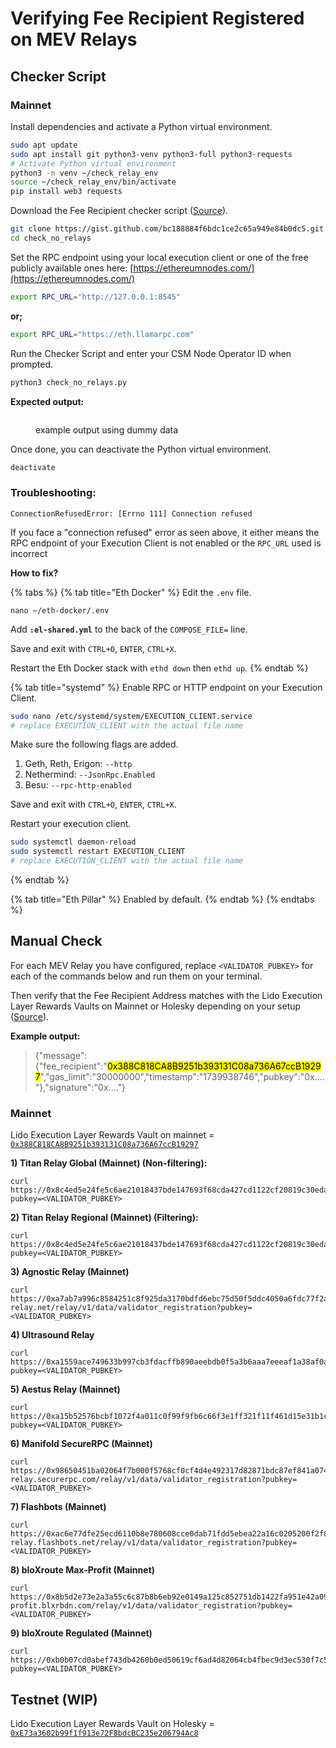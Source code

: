 # Verifying Fee Recipient Registered on MEV Relays

## Checker Script

### Mainnet

Install dependencies and activate a Python virtual environment.

```sh
sudo apt update
sudo apt install git python3-venv python3-full python3-requests
# Activate Python virtual environment
python3 -m venv ~/check_relay_env
source ~/check_relay_env/bin/activate
pip install web3 requests
```

Download the Fee Recipient checker script ([Source](https://gist.github.com/skhomuti/bc188884f6bdc1ce2c65a949e84b0dc5)).

```sh
git clone https://gist.github.com/bc188884f6bdc1ce2c65a949e84b0dc5.git check_no_relays
cd check_no_relays
```

Set the RPC endpoint using your local execution client or one of the free publicly available ones here: [https://ethereumnodes.com/](https://ethereumnodes.com/)

```sh
export RPC_URL="http://127.0.0.1:8545"
```

**or;**

```sh
export RPC_URL="https://eth.llamarpc.com"
```

Run the Checker Script and enter your CSM Node Operator ID when prompted.

```sh
python3 check_no_relays.py
```

**Expected output:**

<figure><img src="../../../.gitbook/assets/Screenshot 2025-02-28 at 5.06.55 PM.png" alt=""><figcaption><p>example output using dummy data</p></figcaption></figure>

Once done, you can deactivate the Python virtual environment.

```sh
deactivate
```

### **Troubleshooting:**

```
ConnectionRefusedError: [Errno 111] Connection refused
```

If you face a "connection refused" error as seen above, it either means the RPC endpoint of your Execution Client is not enabled or the `RPC_URL` used is incorrect

**How to fix?**

{% tabs %}
{% tab title="Eth Docker" %}
Edit the `.env` file.

```
nano ~/eth-docker/.env
```

Add **`:el-shared.yml`** to the back of the `COMPOSE_FILE=` line.

Save and exit with `CTRL+O`, `ENTER`, `CTRL+X`.

Restart the Eth Docker stack with `ethd down` then `ethd up`.
{% endtab %}

{% tab title="systemd" %}
Enable RPC or HTTP endpoint on your Execution Client.

```sh
sudo nano /etc/systemd/system/EXECUTION_CLIENT.service
# replace EXECUTION_CLIENT with the actual file name
```

Make sure the following flags are added.

1. Geth, Reth, Erigon: `--http`
2. Nethermind: `--JsonRpc.Enabled`
3. Besu: `--rpc-http-enabled`

Save and exit with `CTRL+O`, `ENTER`, `CTRL+X`.

Restart your execution client.

```sh
sudo systemctl daemon-reload
sudo systemctl restart EXECUTION_CLIENT
# replace EXECUTION_CLIENT with the actual file name
```
{% endtab %}

{% tab title="Eth Pillar" %}
Enabled by default.
{% endtab %}
{% endtabs %}

## Manual Check

For each MEV Relay you have configured, replace `<VALIDATOR_PUBKEY>` for each of the commands below and run them on your terminal.&#x20;

Then verify that the Fee Recipient Address matches with the Lido Execution Layer Rewards Vaults on Mainnet or Holesky depending on your setup ([Source](https://operatorportal.lido.fi/modules/community-staking-module)).&#x20;

**Example output:**

> {"message":{"fee\_recipient":"<mark style="background-color:yellow;">0x388C818CA8B9251b393131C08a736A67ccB19297</mark>","gas\_limit":"30000000","timestamp":"1739938746","pubkey":"0x...."},"signature":"0x...."}

### Mainnet

Lido Execution Layer Rewards Vault on mainnet = [`0x388C818CA8B9251b393131C08a736A67ccB19297`](https://etherscan.io/address/0x388C818CA8B9251b393131C08a736A67ccB19297)

**1) Titan Relay Global (Mainnet) (Non-filtering):**

```
curl https://0x8c4ed5e24fe5c6ae21018437bde147693f68cda427cd1122cf20819c30eda7ed74f72dece09bb313f2a1855595ab677d@global.titanrelay.xyz/relay/v1/data/validator_registration?pubkey=<VALIDATOR_PUBKEY>
```

**2) Titan Relay Regional (Mainnet) (Filtering):**

```
curl https://0x8c4ed5e24fe5c6ae21018437bde147693f68cda427cd1122cf20819c30eda7ed74f72dece09bb313f2a1855595ab677d@regional.titanrelay.xyz/relay/v1/data/validator_registration?pubkey=<VALIDATOR_PUBKEY>
```

**3) Agnostic Relay (Mainnet)**

```
curl https://0xa7ab7a996c8584251c8f925da3170bdfd6ebc75d50f5ddc4050a6fdc77f2a3b5fce2cc750d0865e05d7228af97d69561@agnostic-relay.net/relay/v1/data/validator_registration?pubkey=<VALIDATOR_PUBKEY>
```

**4) Ultrasound Relay**

```
curl https://0xa1559ace749633b997cb3fdacffb890aeebdb0f5a3b6aaa7eeeaf1a38af0a8fe88b9e4b1f61f236d2e64d95733327a62@relay.ultrasound.money/relay/v1/data/validator_registration?pubkey=<VALIDATOR_PUBKEY>
```

**5) Aestus Relay (Mainnet)**

```
curl https://0xa15b52576bcbf1072f4a011c0f99f9fb6c66f3e1ff321f11f461d15e31b1cb359caa092c71bbded0bae5b5ea401aab7e@aestus.live/relay/v1/data/validator_registration?pubkey=<VALIDATOR_PUBKEY>
```

**6) Manifold SecureRPC (Mainnet)**

```
curl https://0x98650451ba02064f7b000f5768cf0cf4d4e492317d82871bdc87ef841a0743f69f0f1eea11168503240ac35d101c9135@mainnet-relay.securerpc.com/relay/v1/data/validator_registration?pubkey=<VALIDATOR_PUBKEY>
```

**7) Flashbots (Mainnet)**

```
curl https://0xac6e77dfe25ecd6110b8e780608cce0dab71fdd5ebea22a16c0205200f2f8e2e3ad3b71d3499c54ad14d6c21b41a37ae@boost-relay.flashbots.net/relay/v1/data/validator_registration?pubkey=<VALIDATOR_PUBKEY>
```

**8) bloXroute Max-Profit (Mainnet)**

```
curl https://0x8b5d2e73e2a3a55c6c87b8b6eb92e0149a125c852751db1422fa951e42a09b82c142c3ea98d0d9930b056a3bc9896b8f@bloxroute.max-profit.blxrbdn.com/relay/v1/data/validator_registration?pubkey=<VALIDATOR_PUBKEY>
```

**9) bloXroute Regulated (Mainnet)**

```
curl https://0xb0b07cd0abef743db4260b0ed50619cf6ad4d82064cb4fbec9d3ec530f7c5e6793d9f286c4e082c0244ffb9f2658fe88@bloxroute.regulated.blxrbdn.com/relay/v1/data/validator_registration?pubkey=<VALIDATOR_PUBKEY>
```

## Testnet (WIP)

Lido Execution Layer Rewards Vault on Holesky = [`0xE73a3602b99f1f913e72F8bdcBC235e206794Ac8`](https://holesky.etherscan.io/address/0xE73a3602b99f1f913e72F8bdcBC235e206794Ac8)
